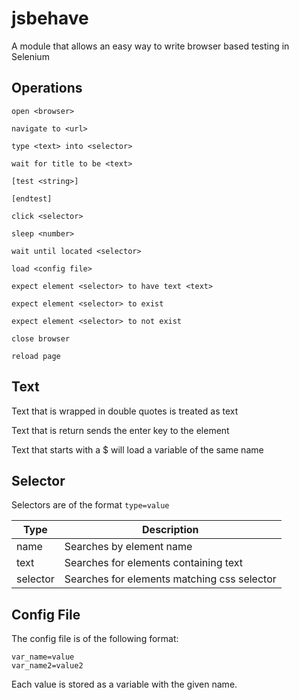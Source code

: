 # jsbehave
A module that allows an easy way to write browser based testing in Selenium

## Operations

`open <browser>`

`navigate to <url>`

`type <text> into <selector>`

`wait for title to be <text>`

`[test <string>]`

`[endtest]`

`click <selector>`

`sleep <number>`

`wait until located <selector>`

`load <config file>`

`expect element <selector> to have text <text>`

`expect element <selector> to exist`

`expect element <selector> to not exist`
	
`close browser`

`reload page`

## Text

Text that is wrapped in double quotes is treated as text

Text that is return sends the enter key to the element

Text that starts with a $ will load a variable of the same name

## Selector

Selectors are of the format `type=value`

| Type | Description |
| ---- | ----------- |
| name | Searches by element name |
| text | Searches for elements containing text |
| selector | Searches for elements matching css selector |

## Config File

The config file is of the following format:
```
var_name=value
var_name2=value2
```

Each value is stored as a variable with the given name.